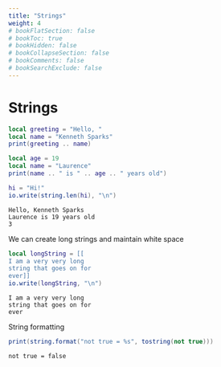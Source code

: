 ```yaml
---
title: "Strings"
weight: 4
# bookFlatSection: false
# bookToc: true
# bookHidden: false
# bookCollapseSection: false
# bookComments: false
# bookSearchExclude: false
---
```


# Strings

```lua
local greeting = "Hello, "
local name = "Kenneth Sparks"
print(greeting .. name)

local age = 19
local name = "Laurence"
print(name .. " is " .. age .. " years old")

hi = "Hi!"
io.write(string.len(hi), "\n")
```
```
Hello, Kenneth Sparks
Laurence is 19 years old
3
```

We can create long strings and maintain white space

```lua
local longString = [[
I am a very very long
string that goes on for
ever]]
io.write(longString, "\n")
```
```
I am a very very long
string that goes on for
ever
```

String formatting

```lua
print(string.format("not true = %s", tostring(not true)))
```
```
not true = false
```
